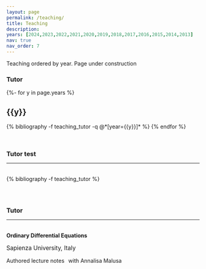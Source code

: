 ```yaml
---
layout: page
permalink: /teaching/
title: Teaching
description: 
years: [2024,2023,2022,2021,2020,2019,2018,2017,2016,2015,2014,2013]
nav: true
nav_order: 7
---
```


<p> 
Teaching ordered by year. 
Page under construction
</p>



<div class="teaching">

<h3 style="bottom-marging= 2rem;">Tutor</h3>
 {%- for y in page.years %}
   <h2 class="year">{{y}}</h2>
  {% bibliography -f teaching_tutor -q @*[year={{y}}]* %}
 {% endfor %}

</div>




<div class="teaching">

<a id="journal"><h3 style="margin-top: 3.3rem; margin-bottom: 0.3rem;">Tutor test</h3></a>
<hr style="color: var(--global-text-color); height: 1px; margin-bottom: 2rem;">
{% bibliography -f teaching_tutor %}

</div>


<h3 style="margin-top: 4rem; margin-bottom: 0.3rem;"><a id="tutor">Tutor</a></h3>
<hr style="color: var(--global-text-color); height: 1px; margin-bottom: 2rem;">


<p style ='font-weight: bold'>Ordinary Differential Equations</p> 
<p style = 'font-size: 0.95rem;'>Sapienza University, Italy</p>
<p>
Authored lecture notes &thinsp; <a href="/assets/pdf/teaching/2013/Appunti_EDO.pdf"><i class="fas fa-file-pdf"></i></a>
with Annalisa Malusa &thinsp;<a href = "https://scholar.google.com/citations?user=8_h1W8kAAAAJ"><i class="fas fa-globe"></i></a>
</p>
